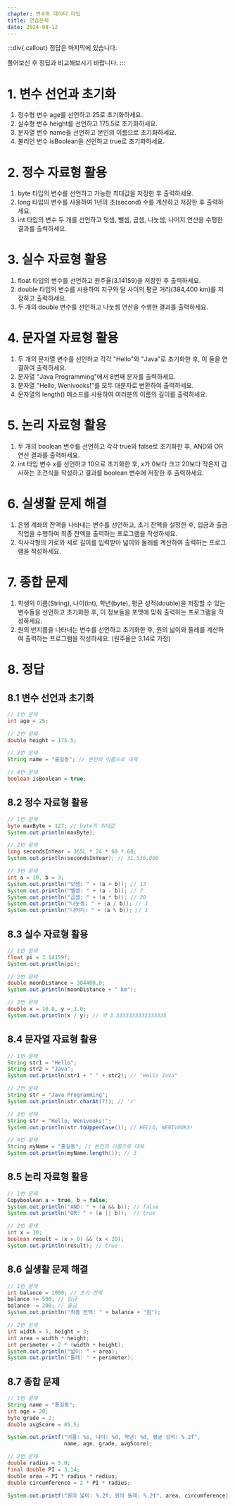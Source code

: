 ```yaml
---
chapter: 변수와 데이터 타입
title: 연습문제
date: 2024-08-12
---
```

:::div{.callout}
정답은 마지막에 있습니다.

풀어보신 후 정답과 비교해보시기 바랍니다.
:::
# 1. 변수 선언과 초기화
1. 정수형 변수 age를 선언하고 25로 초기화하세요.
2. 실수형 변수 height를 선언하고 175.5로 초기화하세요.
3. 문자열 변수 name을 선언하고 본인의 이름으로 초기화하세요.
4. 불리언 변수 isBoolean을 선언하고 true로 초기화하세요.

# 2. 정수 자료형 활용
1. byte 타입의 변수를 선언하고 가능한 최대값을 저장한 후 출력하세요.
2. long 타입의 변수를 사용하여 1년의 초(second) 수를 계산하고 저장한 후 출력하세요.
3. int 타입의 변수 두 개를 선언하고 덧셈, 뺄셈, 곱셈, 나눗셈, 나머지 연산을 수행한 결과를 출력하세요.

# 3. 실수 자료형 활용
1. float 타입의 변수를 선언하고 원주율(3.14159)을 저장한 후 출력하세요.
2. double 타입의 변수를 사용하여 지구와 달 사이의 평균 거리(384,400 km)를 저장하고 출력하세요.
3. 두 개의 double 변수를 선언하고 나눗셈 연산을 수행한 결과를 출력하세요.

# 4. 문자열 자료형 활용
1. 두 개의 문자열 변수를 선언하고 각각 "Hello"와 "Java"로 초기화한 후, 이 둘을 연결하여 출력하세요.
2. 문자열 "Java Programming"에서 8번째 문자를 출력하세요.
3. 문자열 "Hello, Wenivooks!"를 모두 대문자로 변환하여 출력하세요.
4. 문자열의 length() 메소드를 사용하여 여러분의 이름의 길이를 출력하세요.

# 5. 논리 자료형 활용
1. 두 개의 boolean 변수를 선언하고 각각 true와 false로 초기화한 후, AND와 OR 연산 결과를 출력하세요.
2. int 타입 변수 x를 선언하고 10으로 초기화한 후, x가 0보다 크고 20보다 작은지 검사하는 조건식을 작성하고 결과를 boolean 변수에 저장한 후 출력하세요.

# 6. 실생활 문제 해결
1. 은행 계좌의 잔액을 나타내는 변수를 선언하고, 초기 잔액을 설정한 후, 입금과 출금 작업을 수행하여 최종 잔액을 출력하는 프로그램을 작성하세요.
2. 직사각형의 가로와 세로 길이를 입력받아 넓이와 둘레를 계산하여 출력하는 프로그램을 작성하세요.

# 7. 종합 문제
1. 학생의 이름(String), 나이(int), 학년(byte), 평균 성적(double)을 저장할 수 있는 변수들을 선언하고 초기화한 후, 이 정보들을 포맷에 맞춰 출력하는 프로그램을 작성하세요.
2. 원의 반지름을 나타내는 변수를 선언하고 초기화한 후, 원의 넓이와 둘레를 계산하여 출력하는 프로그램을 작성하세요. (원주율은 3.14로 가정)

# 8. 정답
## 8.1 변수 선언과 초기화
```java
// 1번 문제
int age = 25;
```
```java
// 2번 문제
double height = 175.5;
```
```java
// 3번 문제
String name = "홍길동"; // 본인의 이름으로 대체
```
```java
// 4번 문제
boolean isBoolean = true;
```

## 8.2 정수 자료형 활용
```java
// 1번 문제
byte maxByte = 127; // byte의 최대값
System.out.println(maxByte);
```
```java
// 2번 문제
long secondsInYear = 365L * 24 * 60 * 60;
System.out.println(secondsInYear); // 31,536,000
```
```java
// 3번 문제
int a = 10, b = 3;
System.out.println("덧셈: " + (a + b)); // 13
System.out.println("뺄셈: " + (a - b)); // 7
System.out.println("곱셈: " + (a * b)); // 30
System.out.println("나눗셈: " + (a / b)); // 3
System.out.println("나머지: " + (a % b)); // 1
```

## 8.3 실수 자료형 활용
```java
// 1번 문제
float pi = 3.14159f;
System.out.println(pi);
```
```java
// 2번 문제
double moonDistance = 384400.0;
System.out.println(moonDistance + " km");
```
```java
// 3번 문제
double x = 10.0, y = 3.0;
System.out.println(x / y); // 약 3.3333333333333335
```

## 8.4 문자열 자료형 활용
```java
// 1번 문제
String str1 = "Hello";
String str2 = "Java";
System.out.println(str1 + " " + str2); // "Hello Java"
```
```java
// 2번 문제
String str = "Java Programming";
System.out.println(str.charAt(7)); // 'r'
```
```java
// 3번 문제
String str = "Hello, Wenivooks!";
System.out.println(str.toUpperCase()); // HELLO, WENIVOOKS!
```
```java
// 4번 문제
String myName = "홍길동"; // 본인의 이름으로 대체
System.out.println(myName.length()); // 3
```

## 8.5 논리 자료형 활용
```java
// 1번 문제
Copyboolean a = true, b = false;
System.out.println("AND: " + (a && b)); // false
System.out.println("OR: " + (a || b));  // true
```
```java
// 2번 문제
int x = 10;
boolean result = (x > 0) && (x < 20);
System.out.println(result); // true
```

## 8.6 실생활 문제 해결
```java
// 1번 문제
int balance = 1000; // 초기 잔액
balance += 500; // 입금
balance -= 200; // 출금
System.out.println("최종 잔액: " + balance + "원");
```
```java
// 2번 문제
int width = 5, height = 3;
int area = width * height;
int perimeter = 2 * (width + height);
System.out.println("넓이: " + area);
System.out.println("둘레: " + perimeter);
```

## 8.7 종합 문제
```java
// 1번 문제
String name = "홍길동";
int age = 20;
byte grade = 2;
double avgScore = 85.5;

System.out.printf("이름: %s, 나이: %d, 학년: %d, 평균 성적: %.2f", 
                  name, age, grade, avgScore);
```
```java
// 2번 문제
double radius = 5.0;
final double PI = 3.14;
double area = PI * radius * radius;
double circumference = 2 * PI * radius;

System.out.printf("원의 넓이: %.2f, 원의 둘레: %.2f", area, circumference);
```